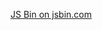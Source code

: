 

<a class="jsbin-embed" href="http://jsbin.com/jufokihise/embed">JS Bin on jsbin.com</a><script src="http://static.jsbin.com/js/embed.min.js?3.34.2"></script>